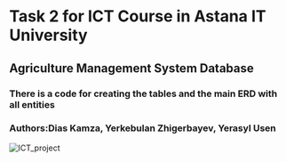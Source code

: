 # Task 2 for ICT Course in Astana IT University
## Agriculture Management System Database
### There is a code for creating the tables and the main ERD with all entities
### Authors:Dias Kamza, Yerkebulan Zhigerbayev, Yerasyl Usen
![ICT_project](https://user-images.githubusercontent.com/68639981/99115969-7db73d80-261d-11eb-89ee-26de658d289b.png)
